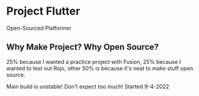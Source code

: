 # Project Flutter
Open-Sourced Platformer


## Why Make Project? Why Open Source?
25% because I wanted a practice project with Fusion, 25% because I wanted to test out Rojo, other 50% is because it's neat to make stuff open source.


Main build is unstable! Don't expect too much! Started 9-4-2022 
